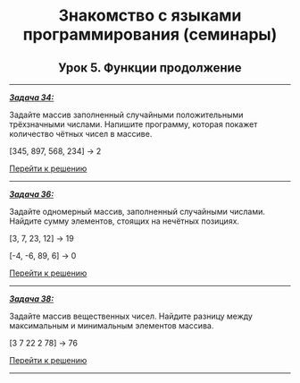 <center>

# Знакомство с языками программирования (семинары)

## Урок 5. Функции продолжение

</center>

---

<u>***Задача 34:***</u>

 Задайте массив заполненный случайными положительными трёхзначными числами. Напишите программу, которая покажет количество чётных чисел в массиве.

[345, 897, 568, 234] -> 2

[Перейти к решению](https://github.com/ANT050/Homework_14.10.2022/blob/main/Task34/Program.cs "Открыть")

---

<u>***Задача 36:***</u>

 Задайте одномерный массив, заполненный случайными числами. Найдите сумму элементов, стоящих на нечётных позициях.

[3, 7, 23, 12] -> 19

[-4, -6, 89, 6] -> 0

[Перейти к решению](https://github.com/ANT050/Homework_14.10.2022/blob/main/Task36/Program.cs "Открыть")

---

<u>***Задача 38:***</u>

 Задайте массив вещественных чисел. Найдите разницу между максимальным и минимальным элементов массива.

[3 7 22 2 78] -> 76

[Перейти к решению](https://github.com/ANT050/Homework_14.10.2022/blob/main/Task38/Program.cs "Открыть")

---
